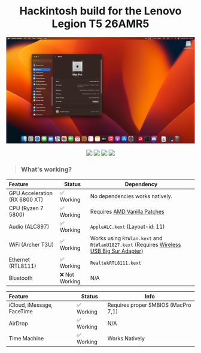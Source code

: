 <h1 align="center">Hackintosh build for the Lenovo Legion T5 26AMR5</h1>

<img src="/images/desktop.png">

<p align="center">
	<img src="https://img.shields.io/badge/Ventura-13.0.1-sucess">
	<img src="https://img.shields.io/badge/Monterey-12.6-sucess">
	<img src="https://img.shields.io/badge/Lenovo%20Legion%20T5-26AMR5-informational">
	<img src="https://img.shields.io/badge/OpenCore-0.8.6-informational">
</p>

> ### What's working?

| Feature                              | Status | Dependency          |
| :----------------------------------- | ------ | ------------------- |
| GPU Acceleration (RX 6800 XT)        | ✅ Working | No dependencies works natively. |
| CPU (Ryzen 7 5800)                   | ✅ Working | Requires [AMD Vanilla Patches](https://github.com/AMD-OSX/AMD_Vanilla)  |
| Audio (ALC897)                       | ✅ Working | `AppleALC.kext` (Layout-id: 11) | 
| WiFi (Archer T3U)                    | ✅ Working | Works using `RtWlan.kext` and `RtWlanU1827.kext` (Requires [Wireless USB Big Sur Adapter](https://github.com/chris1111/Wireless-USB-Big-Sur-Adapter/releases/tag/V15)) |
| Ethernet (RTL8111)                   | ✅ Working | `RealtekRTL8111.kext` |
| Bluetooth                            | ❌ Not Working | N/A |

| Feature                              | Status | Info          |
| :----------------------------------- | ------ | ------------------- |
| iCloud, iMessage, FaceTime           | ✅ Working | Requires proper SMBIOS (MacPro 7,1) |
| AirDrop                              | ✅ Working | N/A  |
| Time Machine                         | ✅ Working | Works Natively | 
